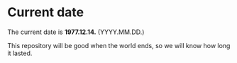 # Current date

The current date is **1977.12.14.** (YYYY.MM.DD.)

This repository will be good when the world ends, so we will know how long it lasted.